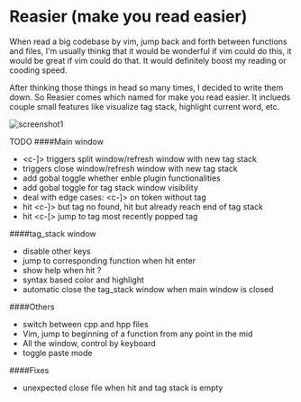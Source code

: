 # Reasier (make you read easier)
When read a big codebase by vim, jump back and forth between functions and files, I'm usually thinkg that it would be wonderful if vim could do this, it would be great if vim could do that. It would definitely boost my reading or cooding speed.

After thinking those things in head so many times, I decided to write them down. So Reasier comes which named for make you read easier. It inclueds couple small features like visualize tag stack, highlight current word, etc.

![screenshot1](http://i.imgur.com/WrqFZzg.png)

TODO
####Main window 
-  <c-]> triggers split window/refresh window with new tag stack
-  <c-t> triggers close window/refresh window with new tag stack
-  add gobal toggle whether enble plugin functionalities
-  add gobal toggle for tag stack window visibility
-  deal with edge cases: <c-]> on token without tag
-  hit <c-]> but tag no found, hit <c-t> but already reach end of tag stack
-  hit <c-[> jump to tag most recently popped tag


####tag_stack window
-  disable other keys
-  jump to corresponding function when hit enter
-  show help when hit ?
-  syntax based color and highlight
-  automatic close the tag_stack window when main window is closed

####Others
-  switch between cpp and hpp files
-  Vim, jump to beginning of a function from any point in the mid
-  All the window, control by keyboard
-  toggle paste mode

####Fixes
-  unexpected close file when hit <C-t> and tag stack is empty
